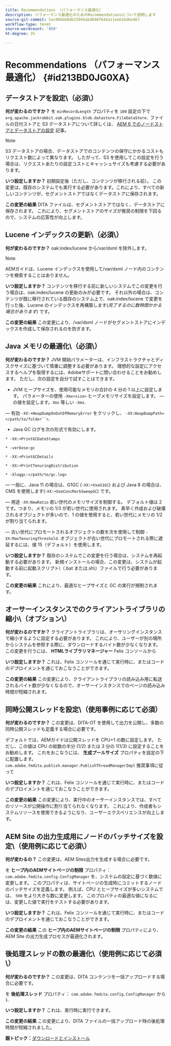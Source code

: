 ```yaml
---
title: Recommendations （パフォーマンス最適化）
description: パフォーマンス最適化のためのRecommendationsについて説明します
source-git-commit: 5ac066bb8db32944abd046f64da11eeb1bdbe467
workflow-type: tm+mt
source-wordcount: '959'
ht-degree: 3%

---
```



# Recommendations （パフォーマンス最適化） {#id213BD0JG0XA}

## データストアを設定\（必須\）

**何が変わるのですか？**
を `minRecordLength` プロパティを `100` 設定の下で `org.apache.jackrabbit.oak.plugins.blob.datastore.FileDataStore.` ファイルの日付ストアと S3 データストアについて詳しくは、 [AEM 6 でのノードストアとデータストアの設定](https://helpx.adobe.com/jp/experience-manager/6-5/sites/deploying/using/data-store-config.html) 記事。

>[!NOTE]
>
> S3 データストアの場合、データストアでのコンテンツの保守にかかるコストもリクエスト数によって異なります。 したがって、S3 を使用してこの設定を行う場合は、リクエストあたりの設定コストとキャッシュサイズも考慮する必要があります。

**いつ設定しますか？**
初期設定後（ただし、コンテンツが移行される前）。 この変更は、既存のシステムでも実行する必要があります。これにより、すべての新しいコンテンツが、セグメントストアではなくデータストアに保存されます。

**この変更の結果**
DITA ファイルは、セグメントストアではなく、データストアに保存されます。 これにより、セグメントストアのサイズが推奨の制限を下回るので、システムの応答性が向上します。

## Lucene インデックスの更新\（必須\）

**何が変わるのですか？**
oak:index/lucene から/var/dxml を除外します。

>[!NOTE]
>
> AEMガイドは、Lucene インデックスを使用して/var/dxml ノード内のコンテンツを検索することはありません。

**いつ設定しますか？**
コンテンツを移行する前に新しいシステムでこの変更を行う場合は、oak:index/lucene の更新のみが必要です。 それ以外の場合は、コンテンツが既に移行されている既存のシステム上で、oak:index/lucene で変更を行った後、Lucene のインデックスを再構築します\(*完了するのに数時間かかる場合があります*\) です。

**この変更の結果**
この変更により、/var/dxml ノードがセグメントストアにインデックスを作成して保存されるのを防ぎます。

## Java メモリの最適化\（必須\）

**何が変わるのですか？**
JVM 開始パラメーターは、インフラストラクチャとディスクサイズに基づいて慎重に調整する必要があります。 理想的な設定にアクセスするヘルプを取得するには、Adobeサポートに問い合わせることをお勧めします。 ただし、次の設定を自分で試すことはできます。

- JVM ヒープサイズを、使用可能なメモリの合計の 4 分の 1 以上に設定します。 パラメーターの使用 `-Xmx<size>` ヒープメモリサイズを設定します。  — の値を設定します。`Xms` 等しい `-Xmx`.

 — 有効 `-XX:+HeapDumpOnOutOfMemoryError` をクリックし、 `-XX:HeapDumpPath=</path/to/folder``>`.

- Java GC ログを次の形式で有効にします。

`* -XX:+PrintGCDateStamps`

`* -verbose:gc`

`* -XX:+PrintGCDetails`

`* -XX:+PrintTenuringDistribution`

`* -Xloggc:</path/to/gc.log>`

 — 一般に、Java 11 の場合は、G1GC \(`-XX:+UseG1GC`\) および Java 8 の場合は、CMS を使用します\(-`XX:+UseConcMarkSweepGC`\) です。

 — 用途 `-XX:NewRatio` 若い世代のメモリサイズを制御する。 デフォルト値は 2 です。つまり、メモリの 1/3 が若い世代に使用されます。 素早く作成および破壊されるオブジェクトが多いので、1 の値を使用すると、若い世代にメモリの 1/2 が割り当てられます。

 — 古い世代にプロモートされるオブジェクトの数を次を使用して制御 `-XX:MaxTenuringThreshold`. オブジェクトが古い世代にプロモートされる際に遅延するには、値 15（デフォルト）を使用します。

**いつ設定しますか？**
既存のシステムでこの変更を行う場合は、システムを再起動する必要があります。 新規インストールの場合、この変更は、システムが起動する前に起動スクリプト\（.bat または.sh\）ファイルで行う必要があります。

**この変更の結果**
これにより、最適なヒープサイズと GC の実行が規制されます。

## オーサーインスタンスでのクライアントライブラリの縮小\（オプション\）

**何が変わるのですか？**
クライアントライブラリは、オーサリングインスタンスで縮小するように設定する必要があります。 これにより、ユーザーが別の場所からシステムを参照する際に、ダウンロードするバイト数が少なくなります。 この変更を行うには、 **HTMLライブラリマネージャー** Felix コンソールから

**いつ設定しますか？**
これは、Felix コンソールを通じて実行時に、またはコードのデプロイメントを通じておこなうことができます。

**この変更の結果**
この変更により、クライアントライブラリの読み込み用に転送されるバイト数が少なくなるので、オーサーインスタンスでのページの読み込み時間が短縮されます。

## 同時公開スレッドを設定\（使用事例に応じて必須）

**何が変わるのですか？**
この変更は、DITA-OT を使用して出力を公開し、多数の同時公開スレッドも定義する場合に必要です。

デフォルトでは、AEMガイドは公開スレッドを CPU+1 の数に設定します。 ただし、この値は CPU の総数の半分 (1/2) または 3 分の 1(1/3) に設定することをお勧めします。 これをおこなうには、 **生成プールサイズ** プロパティを設定の下に配置します。 `com.adobe.fmdita.publish.manager.PublishThreadManagerImpl` 推奨事項に従って

**いつ設定しますか？**
これは、Felix コンソールを通じて実行時に、またはコードのデプロイメントを通じておこなうことができます。

**この変更の結果**
この変更により、実行中のオーサーインスタンスでは、すべてのリソースが公開操作に割り当てられなくなります。 これにより、作成者もシステムリソースを使用できるようになり、ユーザーエクスペリエンスが向上します。

## AEM Site の出力生成用にノードのバッチサイズを設定\（使用例に応じて必須\）

**何が変わるの？**
この変更は、AEM Sites出力を生成する場合に必要です。

を **ヒープ内のAEMサイトページの制限** プロパティ： `com.adobe.fmdita.config.ConfigManager` を、システムの設定に基づく数値に変更します。 このプロパティは、サイトページの生成時にコミットするノードのバッチサイズを定義します。 例えば、CPU とヒープサイズが多いシステムでは、 `500` をより大きな数に変更します。 このプロパティの最適な値になるには、変更した値で実行をテストする必要があります。

**いつ設定しますか？**
これは、Felix コンソールを通じて実行時に、またはコードのデプロイメントを通じておこなうことができます。

**この変更の結果**
この **ヒープ内のAEMサイトページの制限** プロパティにより、AEM Site の出力生成プロセスが最適化されます。

## 後処理スレッドの数の最適化\（使用例に応じて必須\）

**何が変わるのですか？**
この変更は、DITA コンテンツを一括アップロードする場合に必要です。

を **後処理スレッド** プロパティ： `com.adobe.fmdita.config.ConfigManager` から `1`.

**いつ設定しますか？**
これは、実行時に実行できます。

**この変更の結果**
この変更により、DITA ファイルの一括アップロード時の後処理時間が短縮されました。

**親トピック：**[&#x200B;ダウンロードとインストール](download-install.md)

